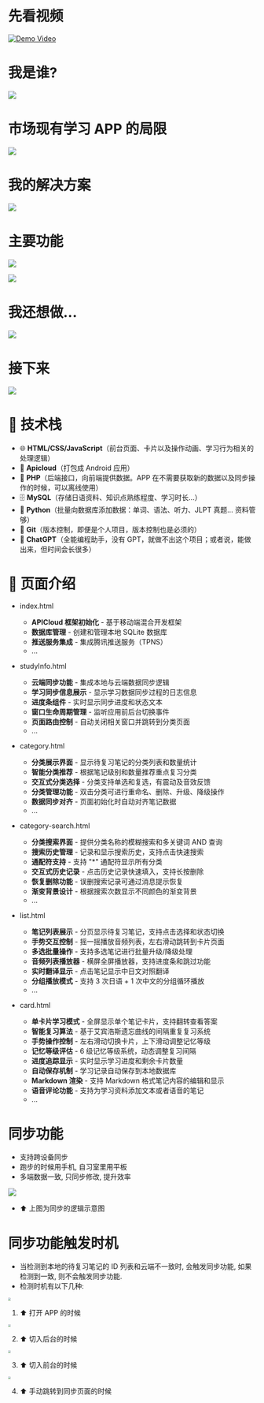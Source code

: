 # 先看视频

[![Demo Video](https://tokyo-1253389072.cos.ap-tokyo.myqcloud.com/typora/20251015215209457.png)](https://www.youtube.com/watch?v=OeQb6fTCafo)

# 我是谁?

![](https://tokyo-1253389072.cos.ap-tokyo.myqcloud.com/typora/20251015215405519.png)

# 市场现有学习 APP 的局限

![](https://tokyo-1253389072.cos.ap-tokyo.myqcloud.com/typora/20251015215539892.png)

# 我的解决方案

![](https://tokyo-1253389072.cos.ap-tokyo.myqcloud.com/typora/20251015215555870.png)

# 主要功能

![](https://tokyo-1253389072.cos.ap-tokyo.myqcloud.com/typora/20251015215624239.png)

![](https://tokyo-1253389072.cos.ap-tokyo.myqcloud.com/typora/20251015215720084.png)

# 我还想做...

![](https://tokyo-1253389072.cos.ap-tokyo.myqcloud.com/typora/20251015215736439.png)

# 接下来

![](https://tokyo-1253389072.cos.ap-tokyo.myqcloud.com/typora/20251015223010376.png)

# 🧰 技术栈

- 🌐 **HTML/CSS/JavaScript**（前台页面、卡片以及操作动画、学习行为相关的处理逻辑）
- 📱 **Apicloud**（打包成 Android 应用）
- 🧭 **PHP**（后端接口，向前端提供数据。APP 在不需要获取新的数据以及同步操作的时候，可以离线使用）
- 🗄️ **MySQL**（存储日语资料、知识点熟练程度、学习时长...）
- 🐍 **Python**（批量向数据库添加数据：单词、语法、听力、JLPT 真题... 资料管够）
- 🌿 **Git**（版本控制，即便是个人项目，版本控制也是必须的）
- 🤖 **ChatGPT**（全能编程助手，没有 GPT，就做不出这个项目；或者说，能做出来，但时间会长很多）

# 📖 页面介绍

- index.html

  - **APICloud 框架初始化** - 基于移动端混合开发框架
  - **数据库管理** - 创建和管理本地 SQLite 数据库
  - **推送服务集成** - 集成腾讯推送服务（TPNS）
  - ...

- studyInfo.html

  - **云端同步功能** - 集成本地与云端数据同步逻辑
  - **学习同步信息展示** - 显示学习数据同步过程的日志信息
  - **进度条组件** - 实时显示同步进度和状态文本
  - **窗口生命周期管理** - 监听应用前后台切换事件
  - **页面路由控制** - 自动关闭相关窗口并跳转到分类页面
  - ...

- category.html

  - **分类展示界面** - 显示待复习笔记的分类列表和数量统计
  - **智能分类推荐** - 根据笔记级别和数量推荐重点复习分类
  - **交互式分类选择** - 分类支持单选和复选，有震动及音效反馈
  - **分类管理功能** - 双击分类可进行重命名、删除、升级、降级操作
  - **数据同步对齐** - 页面初始化时自动对齐笔记数据
  - ...

- category-search.html

  - **分类搜索界面** - 提供分类名称的模糊搜索和多关键词 AND 查询
  - **搜索历史管理** - 记录和显示搜索历史，支持点击快速搜索
  - **通配符支持** - 支持 "\*" 通配符显示所有分类
  - **交互式历史记录** - 点击历史记录快速填入，支持长按删除
  - **恢复删除功能** - 误删搜索记录可通过消息提示恢复
  - **渐变背景设计** - 根据搜索次数显示不同颜色的渐变背景
  - ...

- list.html

  - **笔记列表展示** - 分页显示待复习笔记，支持点击选择和状态切换
  - **手势交互控制** - 摇一摇播放音频列表，左右滑动跳转到卡片页面
  - **多选批量操作** - 支持多选笔记进行批量升级/降级处理
  - **音频列表播放器** - 横屏全屏播放器，支持进度条和跳过功能
  - **实时翻译显示** - 点击笔记显示中日文对照翻译
  - **分组播放模式** - 支持 3 次日语 + 1 次中文的分组循环播放
  - ...

- card.html
  - **单卡片学习模式** - 全屏显示单个笔记卡片，支持翻转查看答案
  - **智能复习算法** - 基于艾宾浩斯遗忘曲线的间隔重复复习系统
  - **手势操作控制** - 左右滑动切换卡片，上下滑动调整记忆等级
  - **记忆等级评估** - 6 级记忆等级系统，动态调整复习间隔
  - **进度追踪显示** - 实时显示学习进度和剩余卡片数量
  - **自动保存机制** - 学习记录自动保存到本地数据库
  - **Markdown 渲染** - 支持 Markdown 格式笔记内容的编辑和显示
  - **语音评论功能** - 支持为学习资料添加文本或者语音的笔记
  - ...

# 同步功能

- 支持跨设备同步
- 跑步的时候用手机, 自习室里用平板
- 多端数据一致, 只同步修改, 提升效率

![](https://tokyo-1253389072.cos.ap-tokyo.myqcloud.com/typora/20251016223249045.png)

- ⬆️ 上图为同步的逻辑示意图

# 同步功能触发时机

- 当检测到本地的待复习笔记的 ID 列表和云端不一致时, 会触发同步功能, 如果检测到一致, 则不会触发同步功能.
- 检测时机有以下几种:

<img src="https://tokyo-1253389072.cos.ap-tokyo.myqcloud.com/typora/20251018180756109.gif" style="zoom:33%;" />

1. ⬆️ 打开 APP 的时候

<img src="https://tokyo-1253389072.cos.ap-tokyo.myqcloud.com/typora/20251018180806228.gif" style="zoom:33%;" />

2. ⬆️ 切入后台的时候

<img src="https://tokyo-1253389072.cos.ap-tokyo.myqcloud.com/typora/20251018181124688.gif" style="zoom:33%;" />

3. ⬆️ 切入前台的时候

<img src="https://tokyo-1253389072.cos.ap-tokyo.myqcloud.com/typora/20251018181428161.gif" style="zoom: 33%;" />

4. ⬆️ 手动跳转到同步页面的时候
